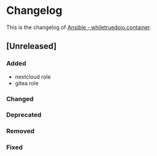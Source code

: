 <!--
reference: https://keepachangelog.com
-->

# Changelog

This is the changelog of
[Ansible - whiletruedoio.container](https://github.com/whiletruedoio/whiletruedoio.container).

## [Unreleased]

### Added

- nextcloud role
- gitea role

### Changed

<!--
Changed Behavior in API or Application.
Most likely a MAJOR update.
-->

### Deprecated

<!--
Deprecation, which will be removed in a future release.
The future release must be mentioned.
-->

### Removed

<!--
Removals or Deletions, which were deprecated beforehand.
Most likely a Minor or Major update.
-->

### Fixed

<!--
Bugfixes or other minor fixes.
Most likely a patch.
-->
